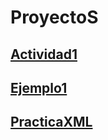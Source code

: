# ProyectoS

## [Actividad1](Actividad1/)

## [Ejemplo1](Ejemplo1/)

## [PracticaXML](PracticaXML/)

